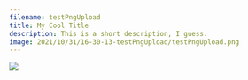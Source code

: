 ```yaml
---
filename: testPngUpload
title: My Cool Title
description: This is a short description, I guess.
image: 2021/10/31/16-30-13-testPngUpload/testPngUpload.png
---
```


<vzome-viewer src="./{{ page.filename }}.vZome" style="width: 100%; height: 50vh;">
  <img src="./{{ page.filename }}.png" />
</vzome-viewer>
